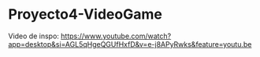 # Proyecto4-VideoGame
 

Video de inspo: 
https://www.youtube.com/watch?app=desktop&si=AGL5qHgeQGUfHxfD&v=e-j8APyRwks&feature=youtu.be

